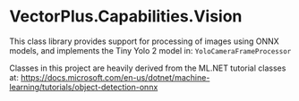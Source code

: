 ﻿# VectorPlus.Capabilities.Vision

This class library provides support for processing of images using ONNX models, and
implements the Tiny Yolo 2 model in: `YoloCameraFrameProcessor`

Classes in this project are heavily derived from the ML.NET tutorial classes at:
https://docs.microsoft.com/en-us/dotnet/machine-learning/tutorials/object-detection-onnx
